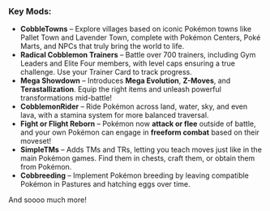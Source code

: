 ### Key Mods:
- <b>CobbleTowns</b> – Explore villages based on iconic Pokémon towns like Pallet Town and Lavender Town, complete with Pokémon Centers, Poké Marts, and NPCs that truly bring the world to life.
- <b>Radical Cobblemon Trainers</b> – Battle over 700 trainers, including Gym Leaders and Elite Four members, with level caps ensuring a true challenge. Use your Trainer Card to track progress.
- <b>Mega Showdown</b> – Introduces **Mega Evolution**, **Z-Moves**, and **Terastallization**. Equip the right items and unleash powerful transformations mid-battle!
- <b>CobblemonRider</b> – Ride Pokémon across land, water, sky, and even lava, with a stamina system for more balanced traversal.
- <b>Fight or Flight Reborn</b> – Pokémon now **attack or flee** outside of battle, and your own Pokémon can engage in **freeform combat** based on their moveset!
- <b>SimpleTMs</b> – Adds TMs and TRs, letting you teach moves just like in the main Pokémon games. Find them in chests, craft them, or obtain them from Pokémon.
- <b>Cobbreeding</b> – Implement Pokémon breeding by leaving compatible Pokémon in Pastures and hatching eggs over time.

<span class="text-minecraft-gold">And soooo much more!</span>